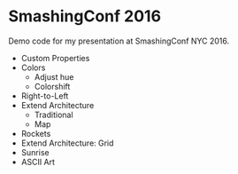 # SmashingConf 2016

Demo code for my presentation at SmashingConf NYC 2016.

* Custom Properties
* Colors
    * Adjust hue
    * Colorshift
* Right-to-Left
* Extend Architecture
    * Traditional
    * Map
* Rockets
* Extend Architecture: Grid
* Sunrise
* ASCII Art
